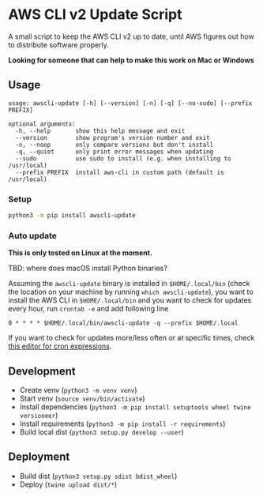 # AWS CLI v2 Update Script
A small script to keep the AWS CLI v2 up to date,
until AWS figures out how to distribute software properly.

**Looking for someone that can help to make this work on Mac or Windows**

## Usage
```
usage: awscli-update [-h] [--version] [-n] [-q] [--no-sudo] [--prefix PREFIX]

optional arguments:
  -h, --help       show this help message and exit
  --version        show program's version number and exit
  -n, --noop       only compare versions but don't install
  -q, --quiet      only print error messages when updating
  --sudo           use sudo to install (e.g. when installing to /usr/local)
  --prefix PREFIX  install aws-cli in custom path (default is /usr/local)
```

### Setup
```bash
python3 -m pip install awscli-update
```

### Auto update
**This is only tested on Linux at the moment.**

TBD: where does macOS install Python binaries?

Assuming the `awscli-update` binary is installed in `$HOME/.local/bin`
(check the location on your machine by running `which awscli-update`),
you want to install the AWS CLI in `$HOME/.local/bin` and
you want to check for updates every hour,
run `crontab -e` and add following line
```
0 * * * * $HOME/.local/bin/awscli-update -q --prefix $HOME/.local
```

If you want to check for updates more/less often or at specific times,
check [this editor for cron expressions](https://crontab.guru/).

## Development
- Create venv (`python3 -m venv venv`)
- Start venv (`source venv/bin/activate`)
- Install dependencies (`python3 -m pip install setuptools wheel twine versioneer`)
- Install requirements (`python3 -m pip install -r requirements`)
- Build local dist (`python3 setup.py develop --user`)

## Deployment
- Build dist (`python3 setup.py sdist bdist_wheel`)
- Deploy (`twine upload dist/*`)
